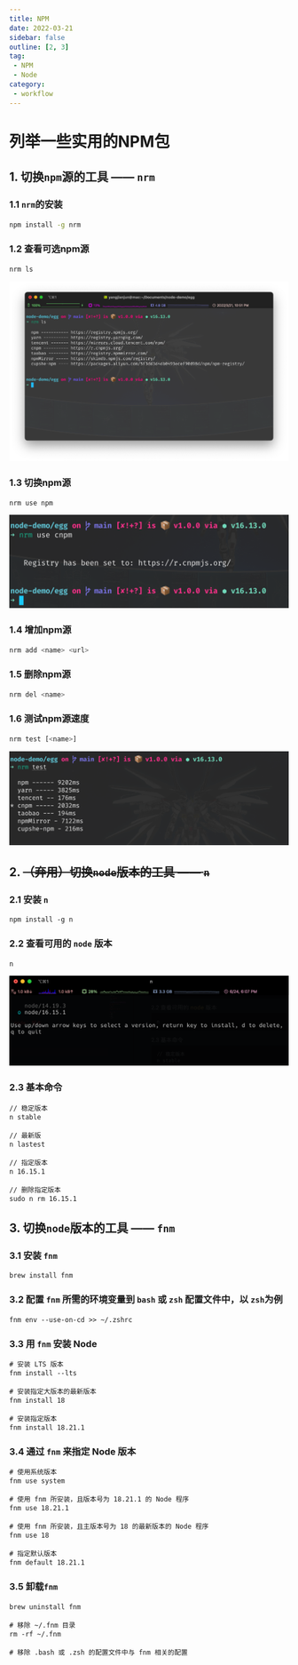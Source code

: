 ```yaml
---
title: NPM
date: 2022-03-21
sidebar: false
outline: [2, 3]
tag:
 - NPM
 - Node
category:
 - workflow
---
```

# 列举一些实用的NPM包

## 1. 切换`npm`源的工具 —— `nrm`

### 1.1 `nrm`的安装

```bash
npm install -g nrm
```

### 1.2 查看可选npm源

```bash
nrm ls
```

![可选的npm源](https://raw.githubusercontent.com/EugenioCode/picBed/main/20220321225239.png)

### 1.3 切换npm源

```bash
nrm use npm
```

![切换npm源](https://raw.githubusercontent.com/EugenioCode/picBed/main/20220321225525.png)

### 1.4 增加npm源

```bash
nrm add <name> <url>
```

### 1.5 删除npm源

```bash
nrm del <name>
```

### 1.6 测试npm源速度

```bash
nrm test [<name>]
```

![测试npm源速度](https://raw.githubusercontent.com/EugenioCode/picBed/main/20220321230122.png)

## 2. ~~（弃用）切换`node`版本的工具 —— `n`~~

### 2.1 安装 `n`

```shell
npm install -g n
```
### 2.2 查看可用的 `node` 版本
```shell
n 
```
![](https://raw.githubusercontent.com/EugenioCode/picBed/main/20220624180809.png)
### 2.3 基本命令
```shell
// 稳定版本
n stable
 
// 最新版
n lastest
 
// 指定版本
n 16.15.1

// 删除指定版本
sudo n rm 16.15.1
```
## 3. 切换`node`版本的工具 —— `fnm`

### 3.1 安装 `fnm`
```shell
brew install fnm
```

### 3.2 配置 `fnm` 所需的环境变量到 `bash` 或 `zsh` 配置文件中，以 `zsh`为例
```shell
fnm env --use-on-cd >> ~/.zshrc
```

### 3.3 用 `fnm` 安装 Node
```shell
# 安装 LTS 版本
fnm install --lts

# 安装指定大版本的最新版本
fnm install 18

# 安装指定版本
fnm install 18.21.1
```
### 3.4 通过 `fnm` 来指定 Node 版本
```shell
# 使用系统版本
fnm use system

# 使用 fnm 所安装，且版本号为 18.21.1 的 Node 程序
fnm use 18.21.1

# 使用 fnm 所安装，且主版本号为 18 的最新版本的 Node 程序
fnm use 18

# 指定默认版本
fnm default 18.21.1
```

### 3.5 卸载`fnm`
```shell
brew uninstall fnm

# 移除 ~/.fnm 目录
rm -rf ~/.fnm

# 移除 .bash 或 .zsh 的配置文件中与 fnm 相关的配置
```


